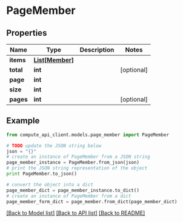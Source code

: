 # PageMember


## Properties
Name | Type | Description | Notes
------------ | ------------- | ------------- | -------------
**items** | [**List[Member]**](Member.md) |  | 
**total** | **int** |  | [optional] 
**page** | **int** |  | 
**size** | **int** |  | 
**pages** | **int** |  | [optional] 

## Example

```python
from compute_api_client.models.page_member import PageMember

# TODO update the JSON string below
json = "{}"
# create an instance of PageMember from a JSON string
page_member_instance = PageMember.from_json(json)
# print the JSON string representation of the object
print PageMember.to_json()

# convert the object into a dict
page_member_dict = page_member_instance.to_dict()
# create an instance of PageMember from a dict
page_member_form_dict = page_member.from_dict(page_member_dict)
```
[[Back to Model list]](../README.md#documentation-for-models) [[Back to API list]](../README.md#documentation-for-api-endpoints) [[Back to README]](../README.md)


